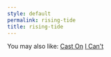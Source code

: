 ```yaml
---
style: default
permalink: rising-tide
title: rising-tide
---
```

You may also like:
[Cast On](http://scp-wiki.net/cast-on)
[I Can't](http://scp-wiki.net/i-can-t)
